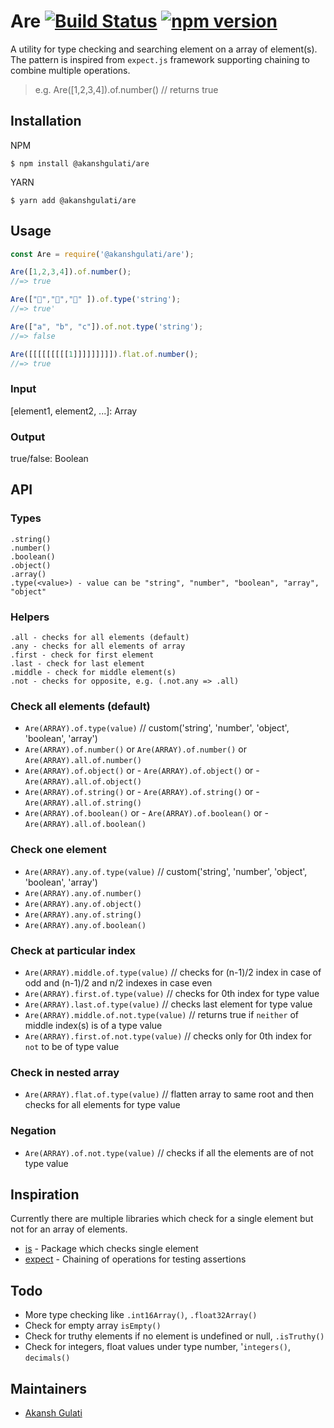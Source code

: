 # Are [![Build Status](https://travis-ci.com/akanshgulati/are.svg?branch=master)](https://travis-ci.com/akanshgulati/are) [![npm version](https://badge.fury.io/js/%40akanshgulati%2Fare.svg)](https://badge.fury.io/js/%40akanshgulati%2Fare)
A utility for type checking and searching element on a array of element(s). 
The pattern is inspired from `expect.js` framework supporting chaining to combine multiple operations.
> e.g. Are([1,2,3,4]).of.number() // returns true

## Installation

NPM
```shell
$ npm install @akanshgulati/are
```

YARN
```shell
$ yarn add @akanshgulati/are
```
## Usage 

```js
const Are = require('@akanshgulati/are');

Are([1,2,3,4]).of.number();
//=> true

Are(["🎉","🎁","🔆" ]).of.type('string');
//=> true'

Are(["a", "b", "c"]).of.not.type('string');
//=> false

Are([[[[[[[[[1]]]]]]]]]).flat.of.number();
//=> true
```

### Input 
\[element1, element2, ...]: Array

### Output
true/false: Boolean

## API
### Types
```
.string()
.number()
.boolean()
.object()
.array()
.type(<value>) - value can be "string", "number", "boolean", "array", "object"
```

### Helpers
```
.all - checks for all elements (default)
.any - checks for all elements of array
.first - check for first element
.last - check for last element
.middle - check for middle element(s)
.not - checks for opposite, e.g. (.not.any => .all)
```


### Check all elements (default)

 - `Are(ARRAY).of.type(value)` // custom('string', 'number', 'object', 'boolean', 'array')
 - `Are(ARRAY).of.number()` or `Are(ARRAY).of.number()` or `Are(ARRAY).all.of.number()`
 - `Are(ARRAY).of.object()` or - `Are(ARRAY).of.object()` or - `Are(ARRAY).all.of.object()`
 - `Are(ARRAY).of.string()` or - `Are(ARRAY).of.string()` or - `Are(ARRAY).all.of.string()`
 - `Are(ARRAY).of.boolean()` or - `Are(ARRAY).of.boolean()` or - `Are(ARRAY).all.of.boolean()`

### Check one element

- `Are(ARRAY).any.of.type(value)` // custom('string', 'number', 'object', 'boolean', 'array')
- `Are(ARRAY).any.of.number()`
- `Are(ARRAY).any.of.object()`
- `Are(ARRAY).any.of.string()`
- `Are(ARRAY).any.of.boolean()`

### Check at particular index

- `Are(ARRAY).middle.of.type(value)` // checks for (n-1)/2 index in case of odd and (n-1)/2 and n/2 indexes in case even
- `Are(ARRAY).first.of.type(value)` // checks for 0th index for type value
- `Are(ARRAY).last.of.type(value)` // checks last element for type value
- `Are(ARRAY).middle.of.not.type(value)` // returns true if `neither` of middle index(s) is of a type value
- `Are(ARRAY).first.of.not.type(value)` // checks only for 0th index for `not` to be of type value


### Check in nested array
- `Are(ARRAY).flat.of.type(value)` // flatten array to same root and then checks for all elements for type value

### Negation
- `Are(ARRAY).of.not.type(value)` // checks if all the elements are of not type value

## Inspiration
Currently there are multiple libraries which check for a single element but not for an array of elements. 
- [is](https://www.npmjs.com/package/is) - Package which checks single element
- [expect](https://www.npmjs.com/package/expect.js) - Chaining of operations for testing assertions

## Todo
- More type checking like `.int16Array()`, `.float32Array()`
- Check for empty array `isEmpty()`
- Check for truthy elements if no element is undefined or null, `.isTruthy()`
- Check for integers, float values under type number, '`integers()`, `decimals()`

## Maintainers
- [Akansh Gulati](https://akansh.com)
